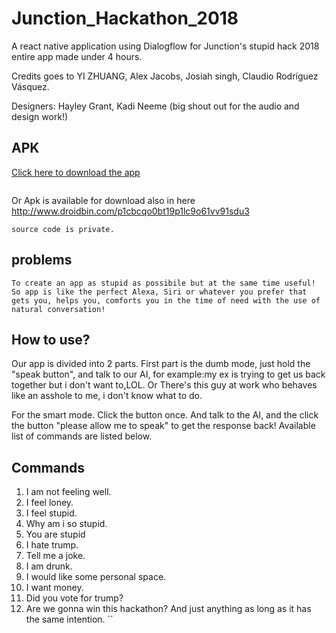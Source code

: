 # Junction_Hackathon_2018
A react native application using Dialogflow for Junction's stupid hack 2018 entire app made under 4 hours.

Credits goes to  YI ZHUANG,	Alex Jacobs, Josiah singh, Claudio Rodríguez Vásquez.

Designers: Hayley Grant, Kadi Neeme (big shout out for the audio and design work!)

## APK
[Click here to download the app](http://www.droidbin.com/p1cbcqo0bt19p1lc9o61vv91sdu3)
```
```
Or Apk is available for download also in here http://www.droidbin.com/p1cbcqo0bt19p1lc9o61vv91sdu3 
```
source code is private.
```
## problems
```
To create an app as stupid as possibile but at the same time useful!
So app is like the perfect Alexa, Siri or whatever you prefer that gets you, helps you, comforts you in the time of need with the use of natural conversation!
```
## How to use?
Our app is divided into 2 parts. First part is the dumb mode, just hold the "speak button", and talk to our AI, for example:my ex is trying to get us back together but i don't want to,LOL.   Or There's this guy at work who behaves like an asshole to me, i don't know what to do.

For the smart mode.  Click the button once. And talk to the AI, and the click the button "please allow me to speak" to get the response back!  Available list of commands are listed below. 

## Commands
1. I am not feeling well.
2. I feel loney.
3. I feel stupid.
4. Why am i so stupid.
5. You are stupid 
6. I hate trump.
7. Tell me a joke.
8. I am drunk.
9. I would like some personal space.
10. I want money.
11. Did you vote for trump?
12. Are we gonna win this hackathon?
And just anything as long as it has the same intention.
``
